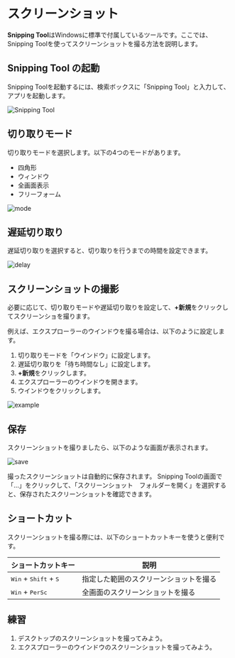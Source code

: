 # スクリーンショット

**Snipping Tool**はWindowsに標準で付属しているツールです。ここでは、Snipping Toolを使ってスクリーンショットを撮る方法を説明します。

## Snipping Tool の起動

Snipping Toolを起動するには、検索ボックスに「Snipping Tool」と入力して、アプリを起動します。

![Snipping Tool](../how-to-use/images/screenshot/open.png)

## 切り取りモード

切り取りモードを選択します。以下の4つのモードがあります。

- 四角形
- ウィンドウ
- 全画面表示
- フリーフォーム

![mode](../how-to-use/images/screenshot/mode.png)


## 遅延切り取り

遅延切り取りを選択すると、切り取りを行うまでの時間を設定できます。

![delay](../how-to-use/images/screenshot/delay.png)

## スクリーンショットの撮影

必要に応じて、切り取りモードや遅延切り取りを設定して、**+新規**をクリックしてスクリーンショを撮ります。

例えば、エクスプローラーのウインドウを撮る場合は、以下のように設定します。
1. 切り取りモードを「ウインドウ」に設定します。
2. 遅延切り取りを「待ち時間なし」に設定します。
3. **+新規**をクリックします。
4. エクスプローラーのウインドウを開きます。
5. ウインドウをクリックします。

![example](../how-to-use/images/screenshot/example.png)

## 保存

スクリーンショットを撮りましたら、以下のような画面が表示されます。

![save](../how-to-use/images/screenshot/save.png)

撮ったスクリーンショットは自動的に保存されます。
Snipping Toolの画面で「…」をクリックして、「スクリーンショット　フォルダーを開く」を選択すると、保存されたスクリーンショットを確認できます。

## ショートカット

スクリーンショットを撮る際には、以下のショートカットキーを使うと便利です。

| ショートカットキー | 説明 |
| --- | --- |
| <kbd>Win</kbd> + <kbd>Shift</kbd> + <kbd>S</kbd> | 指定した範囲のスクリーンショットを撮る |
| <kbd>Win</kbd> + <kbd>PerSc</kbd> | 全画面のスクリーンショットを撮る |

## 練習

1. デスクトップのスクリーンショットを撮ってみよう。
2. エクスプローラーのウインドウのスクリーンショットを撮ってみよう。